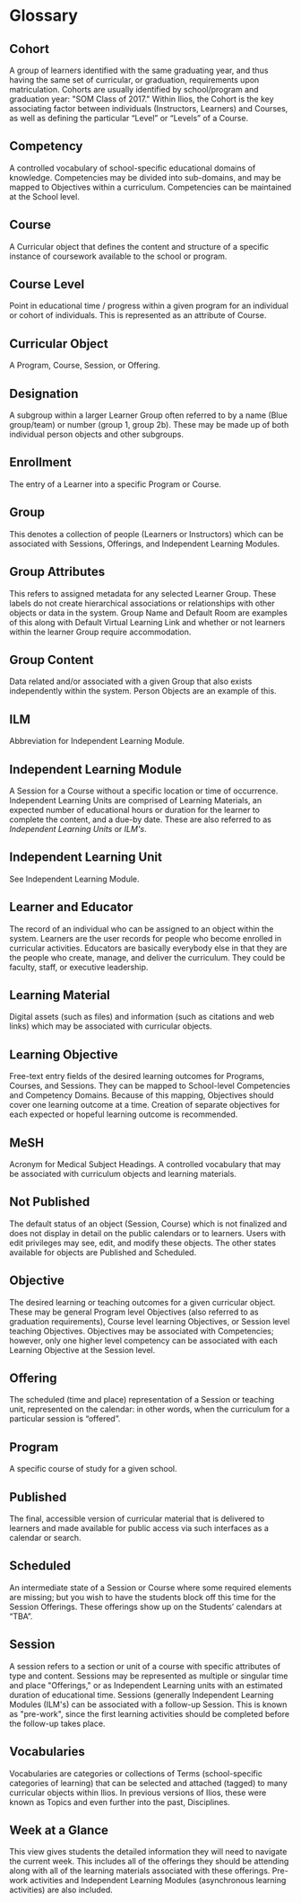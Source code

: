 # Glossary

## Cohort

A group of learners identified with the same graduating year, and thus having the same set of curricular, or graduation, requirements upon matriculation. Cohorts are usually identified by school/program and graduation year: "SOM Class of 2017." Within Ilios, the Cohort is the key associating factor between individuals (Instructors, Learners) and Courses, as well as defining the particular “Level” or “Levels” of a Course.

## Competency

A controlled vocabulary of school-specific educational domains of knowledge. Competencies may be divided into sub-domains, and may be mapped to Objectives within a curriculum. Competencies can be maintained at the School level.

## Course

A Curricular object that defines the content and structure of a specific instance of coursework available to the school or program.

## Course Level

Point in educational time / progress within a given program for an individual or cohort of individuals. This is represented as an attribute of Course.

## Curricular Object

A Program, Course, Session, or Offering.

## Designation

A subgroup within a larger Learner Group often referred to by a name (Blue group/team) or number (group 1, group 2b). These may be made up of both individual person objects and other subgroups.

## Enrollment

The entry of a Learner into a specific Program or Course.

## Group

This denotes a collection of people (Learners or Instructors) which can be associated with Sessions, Offerings, and Independent Learning Modules.

## Group Attributes

This refers to assigned metadata for any selected Learner Group. These labels do not create hierarchical associations or relationships with other objects or data in the system. Group Name and Default Room are examples of this along with Default Virtual Learning Link and whether or not learners within the learner Group require accommodation.&#x20;

## Group Content

Data related and/or associated with a given Group that also exists independently within the system. Person Objects are an example of this.

## ILM

Abbreviation for Independent Learning Module.

## Independent Learning Module

A Session for a Course without a specific location or time of occurrence. Independent Learning Units are comprised of Learning Materials, an expected number of educational hours or duration for the learner to complete the content, and a due-by date. These are also referred to as _Independent Learning Units_ or _ILM's_.

## Independent Learning Unit

See Independent Learning Module.

## Learner and Educator

The record of an individual who can be assigned to an object within the system. Learners are the user records for people who become enrolled in curricular activities. Educators are basically everybody else in that they are the people who create, manage, and deliver the curriculum. They could be faculty, staff, or executive leadership.

## Learning Material

Digital assets (such as files) and information (such as citations and web links) which may be associated with curricular objects.

## Learning Objective

Free-text entry fields of the desired learning outcomes for Programs, Courses, and Sessions. They can be mapped to School-level Competencies and Competency Domains. Because of this mapping, Objectives should cover one learning outcome at a time. Creation of separate objectives for each expected or hopeful learning outcome is recommended.

## MeSH

Acronym for Medical Subject Headings. A controlled vocabulary that may be associated with curriculum objects and learning materials.

## Not Published

The default status of an object (Session, Course) which is not finalized and does not display in detail on the public calendars or to learners. Users with edit privileges may see, edit, and modify these objects. The other states available for objects are Published and Scheduled.&#x20;

## Objective

The desired learning or teaching outcomes for a given curricular object. These may be general Program level Objectives (also referred to as graduation requirements), Course level learning Objectives, or Session level teaching Objectives. Objectives may be associated with Competencies; however, only one higher level competency can be associated with each Learning Objective at the Session level.

## Offering

The scheduled (time and place) representation of a Session or teaching unit, represented on the calendar: in other words, when the curriculum for a particular session is “offered”.

## Program

A specific course of study for a given school.

## Published

The final, accessible version of curricular material that is delivered to learners and made available for public access via such interfaces as a calendar or search.

## Scheduled

An intermediate state of a Session or Course where some required elements are missing; but you wish to have the students block off this time for the Session Offerings. These offerings show up on the Students’ calendars at “TBA”.

## Session

A session refers to a section or unit of a course with specific attributes of type and content. Sessions may be represented as multiple or singular time and place "Offerings," or as Independent Learning units with an estimated duration of educational time. Sessions (generally Independent Learning Modules (ILM's) can be associated with a follow-up Session. This is known as "pre-work", since the first learning activities should be completed before the follow-up takes place.

## Vocabularies

Vocabularies are categories or collections of Terms (school-specific categories of learning) that can be selected and attached (tagged) to many curricular objects within Ilios. In previous versions of Ilios, these were known as Topics and even further into the past, Disciplines.

## Week at a Glance

This view gives students the detailed information they will need to navigate the current week. This includes all of the offerings they should be attending along with all of the learning materials associated with these offerings. Pre-work activities and Independent Learning Modules (asynchronous learning activities) are also included.



